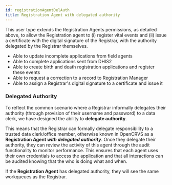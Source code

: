```yaml
---
id: registrationAgentDelAuth
title: Registration Agent with delegated authority
---
```


This user type extends the Registration Agents permissions, as detailed above, to allow the Registration agent to (i) register vital events and (ii) issue a certificate with the digital signature of the Registrar, with the authority delegated by the Registrar themselves.

- Able to update incomplete applications from field agents
- Able to complete applications sent from DHIS2
- Able to create birth and death registration applications and register these events
- Able to request a correction to a record to Registration Manager
- Able to assign a Registrar's digital signature to a certificate and issue it

### Delegated Authority

To reflect the common scenario where a Registrar informally delegates their authority (through provision of their username and password) to a data clerk, we have designed the ability to **delegate authority**.

This means that the Registrar can formally delegate responsibility to a trusted data clerk/office member, otherwise known in OpenCRVS as a **Registration Agent _with delegated authority_**. Once they delegate their authority, they can review the activity of this agent through the audit functionality to monitor performance. This ensures that each agent uses their own credentials to access the application and that all interactions can be audited knowing that the who is doing what and when.

If the **Registration Agent** has delegated authority, they will see the same workqueues as the Registrar.
